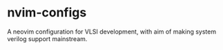 # nvim-configs
A neovim configuration for VLSI development, with aim of making system verilog support mainstream.
